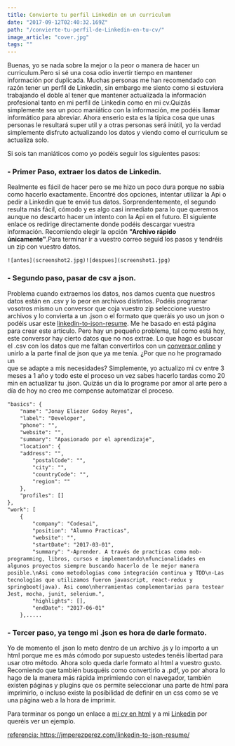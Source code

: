 ```yaml
---
title: Convierte tu perfil Linkedin en un curriculum
date: "2017-09-12T02:40:32.169Z"
path: "/convierte-tu-perfil-de-Linkedin-en-tu-cv/"
image_article: "cover.jpg"
tags: ""
---
```


Buenas, yo se nada sobre la mejor o la peor o manera de hacer un curriculum.Pero si sé una cosa odio invertir tiempo en mantener información por duplicada.
Muchas personas me han recomendado con razón tener un perfil de Linkedin, sin embargo me siento como si estuviera trabajando el doble al tener que mantener actualizada la información 
profesional tanto en mi perfil de Linkedin como en mi cv.Quizás simplemente sea un poco maniático con la información, me podéis llamar informático para abreviar.
Ahora enserio esta es la típica cosa que unas personas le resultará super util y a otras personas será inútil, yo la verdad simplemente disfruto actualizando los 
datos y viendo como el curriculum se actualiza solo. 

Si sois tan maniáticos como yo podéis seguir los siguientes pasos:

### - Primer Paso, **extraer los datos de Linkedin.**
Realmente es fácil de hacer pero se me hizo un poco dura porque no sabia como hacerlo exactamente.
Encontré dos opciones, intentar utilizar la Api o pedir a Linkedin que te envié tus datos. Sorprendentemente, el segundo resulta más fácil, cómodo 
y es algo casi inmediato para lo que queremos aunque no descarto hacer un intento con la Api en el futuro. 
El siguiente enlace os redirige directamente donde podéis descargar vuestra información.
Recomiendo elegir la opción **"Archivo rápido únicamente"**.Para terminar ir a vuestro correo seguid los pasos y tendréis un zip con vuestro datos.
    
    ![antes](screenshot2.jpg)![despues](screenshot1.jpg)    

### - Segundo paso, **pasar de csv a json**.
Problema cuando extraemos los datos, nos damos cuenta que nuestros datos están en .csv y lo peor en archivos distintos.
Podéis programar vosotros mismo un conversor que coja vuestro zip seleccione vuestro archivos y lo convierta a un .json o el formato que queráis yo uso un 
json o podéis usar este <a href="https://jmperezperez.com/linkedin-to-json-resume/" target="_blank">linkedin-to-json-resume</a>. Me he basado en está página para crear este articulo.
Pero hay un pequeño problema, tal como está hoy, este conversor hay cierto datos que no nos extrae. Lo que hago es buscar el .csv con los datos que me faltan 
convertirlos con un <a href="http://www.csvjson.com/csv2json" target="_blank">conversor online</a> y unirlo a la parte final de json que ya me tenía. ¿Por que no he programado un  
que se adapte a mis necesidades? Simplemente, yo actualizo mi cv entre 3 meses a 1 año y todo este el proceso un vez sabes hacerlo tardas como 20 min en actualizar
tu .json. Quizás un día lo programe por amor al arte pero a día de hoy no creo me compense automatizar el proceso.
    
```
"basics": {
    "name": "Jonay Eliezer Godoy Reyes",
    "label": "Developer",
    "phone": "",
    "website": "",
    "summary": "Apasionado por el aprendizaje",
    "location": {
    "address": "",
        "postalCode": "",
        "city": "",
        "countryCode": "",
        "region": ""
    },
    "profiles": []
},
"work": [
    {
        "company": "Codesai",
        "position": "Alumno Practicas",
        "website": "",
        "startDate": "2017-03-01",
        "summary": "-Aprender. A través de practicas como mob-programming, libros, cursos e implementando\nfuncionalidades en algunos proyectos siempre buscando hacerlo de le mejor manera posible.\nAsi como metodologias como integración continua y TDD\n-Las tecnologías que utilizamos fueron javascript, react-redux y springboot(java). Asi como\nherramientas complementarias para testear Jest, mocha, junit, selenium.",
        "highlights": [],
        "endDate": "2017-06-01"
    },.....
```
    
### - Tercer paso, **ya tengo mi .json es hora de darle formato.**
Yo de momento el .json lo meto dentro de un archivo .js y lo importo a un html porque me es más cómodo por supuesto
ustedes tenéis libertad para usar otro método.
Ahora solo queda darle formato al html a vuestro gusto. Recomiendo que también busquéis como convertirlo a .pdf, yo por ahora lo hago de la manera más rápida 
imprimiendo con el navegador, también existen páginas y plugins que os permite seleccionar una parte de html para imprimirlo, o incluso existe la posibilidad de 
definir en un css como se ve una página web a la hora de imprimir.
    
    
    
Para terminar os pongo un enlace a <a href="../conoceme" target="_blank">mi cv en html</a> y a mi <a href="https://www.linkedin.com/in/jonay-eliezer-godoy-reyes-34a099111" target="_blank">Linkedin</a>
por queréis ver un ejemplo.

<a href="https://jmperezperez.com/linkedin-to-json-resume/" target="_blank">referencia: https://jmperezperez.com/linkedin-to-json-resume/</a>